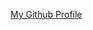 [My Github Profile](https://github.com/Lensauce/markdown-portfolio/edit/add-images-links/_includes/03-links.md?pr=%2FLensauce%2Fmarkdown-portfolio%2Fpull%2F3)
